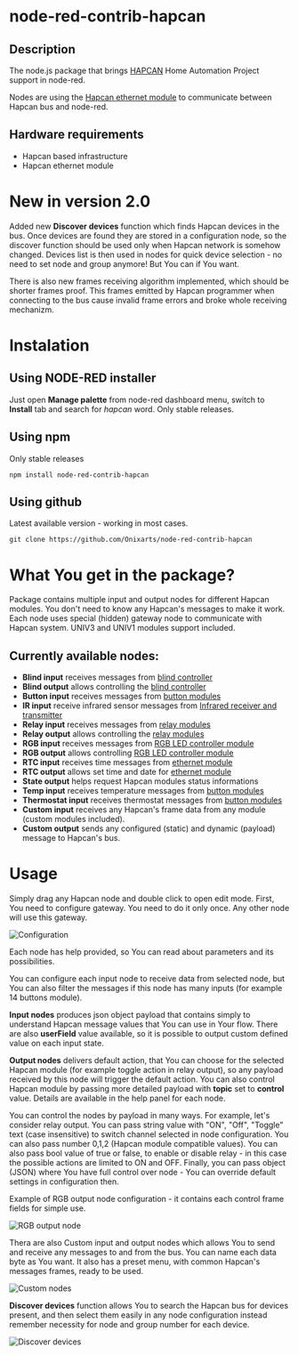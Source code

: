 # node-red-contrib-hapcan

## Description

The node.js package that brings [HAPCAN](http://hapcan.com/) Home Automation Project support in node-red.

Nodes are using the [Hapcan ethernet module](http://hapcan.com/devices/universal/univ_3/univ_3-102-0-x/index.htm) to communicate between Hapcan bus and node-red.

## Hardware requirements

- Hapcan based infrastructure
- Hapcan ethernet module

# New in version 2.0

Added new **Discover devices** function which finds Hapcan devices in the bus. Once devices are found they are stored in a configuration node, so the discover function should be used only when Hapcan network is somehow changed. Devices list is then used in nodes for quick device selection - no need to set node and group anymore! But You can if You want.

There is also new frames receiving algorithm implemented, which should be shorter frames proof. This frames emitted by Hapcan programmer when connecting to the bus cause invalid frame errors and broke whole receiving mechanizm.


# Instalation
## Using NODE-RED installer

Just open **Manage palette** from node-red dashboard menu, switch to **Install** tab and search for *hapcan* word. Only stable releases.
## Using npm

Only stable releases

```npm install node-red-contrib-hapcan```

## Using github

Latest available version - working in most cases.

```git clone https://github.com/Onixarts/node-red-contrib-hapcan```

# What You get in the package?

Package contains multiple input and output nodes for different Hapcan modules. You don't need to know any Hapcan's messages to make it work. 
Each node uses special (hidden) gateway node to communicate with Hapcan system. UNIV3 and UNIV1 modules support included.

## Currently available nodes:

- **Blind input** receives messages from [blind controller](http://hapcan.com/devices/universal/univ_3/univ_3-7-0-x/index.htm)
- **Blind output** allows controlling the [blind controller](http://hapcan.com/devices/universal/univ_3/univ_3-7-0-x/index.htm)
- **Button input** receives messages from [button modules](http://hapcan.com/devices/universal/univ_3/univ_3-1-x-x.htm)
- **IR input** receive infrared sensor messages from [Infrared receiver and transmitter](http://hapcan.com/devices/universal/univ_3/univ_3-5-0-x/index.htm)
- **Relay input** receives messages from [relay modules](http://hapcan.com/devices/universal/univ_3/univ_3-2-x-x.htm)
- **Relay output** allows controlling the [relay modules](http://hapcan.com/devices/universal/univ_3/univ_3-2-x-x.htm)
- **RGB input** receives messages from [RGB LED controller module](http://hapcan.com/devices/universal/univ_3/univ_3-8-0-x/index.htm)
- **RGB output** allows controlling [RGB LED controller module](http://hapcan.com/devices/universal/univ_3/univ_3-8-0-x/index.htm)
- **RTC input** receives time messages from [ethernet module](http://hapcan.com/devices/universal/univ_3/univ_3-102-0-x/index.htm)
- **RTC output** allows set time and date for [ethernet module](http://hapcan.com/devices/universal/univ_3/univ_3-102-0-x/index.htm)
- **State output** helps request Hapcan modules status informations
- **Temp input** receives temperature messages from [button modules](http://hapcan.com/devices/universal/univ_3/univ_3-4-x-x.htm)
- **Thermostat input** receives thermostat messages from [button modules](https://hapcan.com/devices/universal/univ_3/univ_3-1-3-x/index.htm)
- **Custom input** receives any Hapcan's frame data from any module (custom modules included).
- **Custom output** sends any configured (static) and dynamic (payload) message to Hapcan's bus.

# Usage

Simply drag any Hapcan node and double click to open edit mode. First, You need to configure gateway. You need to do it only once. Any other node will use this gateway.

![Configuration](/img/node-red-contrib-hapcan-configuration.png)

Each node has help provided, so You can read about parameters and its possibilities.

You can configure each input node to receive data from selected node, but You can also filter the messages if this node has many inputs (for example 14 buttons module).

**Input nodes** produces json object payload that contains simply to understand Hapcan message values that You can use in Your flow. There are also **userField** value available, so it is possible to output custom defined value on each input state.

**Output nodes** delivers default action, that You can choose for the selected Hapcan module (for example toggle action in relay output), so any payload received by this node will trigger the default action.
You can also control Hapcan module by passing more detailed payload with **topic** set to **control** value. Details are available in the help panel for each node.

You can control the nodes by payload in many ways. For example, let's consider relay output. You can pass string value with "ON", "Off", "Toggle" text (case insensitive) to switch channel selected in node configuration. You can also pass number 0,1,2 (Hapcan module compatible values). You can also pass bool value of true or false, to enable or disable relay - in this case the possible actions are limited to ON and OFF.
Finally, you can pass object (JSON) where You have full control over node - You can override default settings in configuration then.

Example of RGB output node configuration - it contains each control frame fields for simple use.

![RGB output node](img/rgb-output-node.png)

Thera are also Custom input and output nodes which allows You to send and receive any messages to and from the bus. You can name each data byte as You want. It also has a preset menu, with common Hapcan's messages frames, ready to be used.

![Custom nodes](img/custom-node-configuration.png)

**Discover devices** function allows You to search the Hapcan bus for devices present, and then select them easily in any node configuration instead remember necessity for node and group number for each device.

![Discover devices](img/discover-devices.gif)